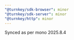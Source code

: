 ```yaml
---
"@turnkey/sdk-browser": minor
"@turnkey/sdk-server": minor
"@turnkey/http": minor
---
```


Synced as per mono 2025.8.4
